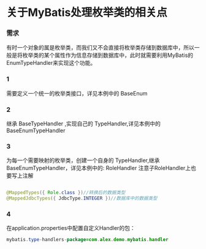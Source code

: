 # 关于MyBatis处理枚举类的相关点

### 需求

有时一个对象的属是枚举类，而我们又不会直接将枚举类存储到数据库中，所以一般是将枚举类的某个属性作为信息存储到数据库中，此时就需要利用MyBatis的 EnumTypeHandler来实现这个功能。

### 1
需要定义一个统一的枚举类接口，详见本例中的 BaseEnum


### 2
继承 BaseTypeHandler ,实现自己的 TypeHandler,详见本例中的 BaseEnumTypeHandler

### 3
为每一个需要映射的枚举类，创建一个自身的 TypeHandler,继承BaseEnumTypeHandler，详见本例中的: RoleHandler
注意子RoleHandler上也要写上注解 
```java

@MappedTypes({ Role.class })//转换后的数据类型
@MappedJdbcTypes({ JdbcType.INTEGER })//数据库中的数据类型
```


### 4
在application.properties中配置自定义Handler的包：
```java
mybatis.type-handlers-package=com.alex.demo.mybatis.handler
```
